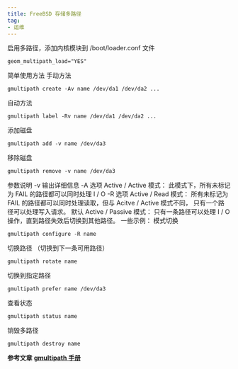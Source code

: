 ```yaml
---
title: FreeBSD 存储多路径
tag:
- 运维
---
```


启用多路径，添加内核模块到 /boot/loader.conf 文件
```
geom_multipath_load="YES"
```
简单使用方法
手动方法
```
gmultipath create -Av name /dev/da1 /dev/da2 ...
```
自动方法
```
gmultipath label -Rv name /dev/da1 /dev/da2 ...
```
添加磁盘
```
gmultipath add -v name /dev/da3
```
移除磁盘
```
gmultipath remove -v name /dev/da3
```
参数说明
-v 输出详细信息
-A 选项 Active / Active 模式： 此模式下，所有未标记为 FAIL 的路径都可以同时处理 I / O
-R 选项 Active / Read 模式： 所有未标记为 FAIL 的路径都可以同时处理读取，但与 Acitve / Active 模式不同， 只有一个路径可以处理写入请求。
默认 Active / Passive 模式： 只有一条路径可以处理 I / O 操作，直到路径失效后切换到其他路径。
一些示例：
模式切换
```
gmultipath configure -R name
```
切换路径 （切换到下一条可用路径）
```
gmultipath rotate name
```
切换到指定路径
```
gmultipath prefer name /dev/da3
```
查看状态
```
gmultipath status name
```
销毁多路径
```
gmultipath destroy name
```

**参考文章**
[**gmultipath 手册**](https://www.freebsd.org/cgi/man.cgi?query=gmultipath&apropos=0&sektion=0&manpath=FreeBSD+13.0-RELEASE&arch=default&format=html)


